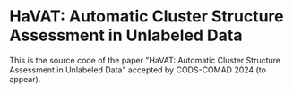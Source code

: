 # HaVAT: Automatic Cluster Structure Assessment in Unlabeled Data

This is the source code of the paper "HaVAT: Automatic Cluster Structure Assessment in Unlabeled Data" accepted by CODS-COMAD 2024 (to appear). 
